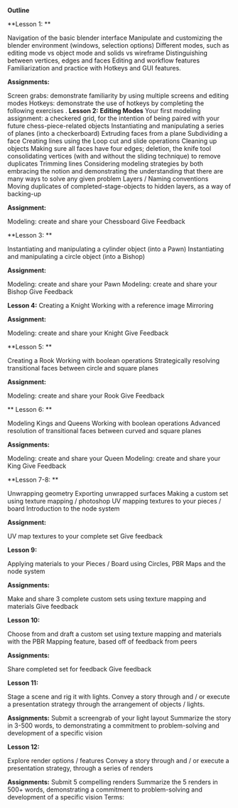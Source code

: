 **Outline**

**Lesson 1: **

Navigation of the basic blender interface
Manipulate and customizing the blender environment (windows, selection options)
Different modes, such as editing mode vs object mode and solids vs wireframe
Distinguishing between vertices, edges and faces
Editing and workflow features
Familiarization and practice with Hotkeys and GUI features.


**Assignments:**

Screen grabs: demonstrate familiarity by using multiple screens and editing modes
Hotkeys: demonstrate the use of hotkeys by completing the following exercises
.
**Lesson 2:**
**Editing Modes**
Your first modeling assignment: a checkered grid, for the intention of being paired with your future chess-piece-related objects
Instantiating and manipulating a series of planes (into a checkerboard)
Extruding faces from a plane
Subdividing a face
Creating lines using the Loop cut and slide operations
Cleaning up objects
Making sure all faces have four edges; deletion, the knife tool consolidating vertices (with and without the sliding technique) to remove duplicates
Trimming lines
Considering modeling strategies by both embracing the notion and demonstrating the understanding that there are many ways to solve any given problem
Layers / Naming conventions
Moving duplicates of completed-stage-objects to hidden layers, as a way of backing-up

**Assignment:**

Modeling: create and share your Chessboard
Give Feedback

**Lesson 3: **

Instantiating and manipulating a cylinder object (into a Pawn)
Instantiating and manipulating a circle object (into a Bishop)

**Assignment:**

Modeling: create and share your Pawn
Modeling: create and share your Bishop
Give Feedback


**Lesson 4:**
Creating a Knight
Working with a reference image
Mirroring

**Assignment:**

Modeling: create and share your Knight
Give Feedback


**Lesson 5: **

Creating a Rook
Working with boolean operations
Strategically resolving transitional faces between circle and square planes

**Assignment:**

Modeling: create and share your Rook
Give Feedback


** Lesson 6: **

Modeling Kings and Queens
Working with boolean operations
Advanced resolution of transitional faces between curved and square planes

**Assignments:**

Modeling: create and share your Queen
Modeling: create and share your King
Give Feedback


**Lesson 7-8: **

Unwrapping geometry
Exporting unwrapped surfaces
Making a custom set using texture mapping / photoshop
UV mapping textures to your pieces / board
Introduction to the node system


**Assignment:**

UV map textures to your complete set
Give feedback


**Lesson 9:**

Applying materials to your Pieces / Board using Circles, PBR Maps and the node system

**Assignments:**

Make and share 3 complete custom sets using texture mapping and materials
Give feedback


**Lesson 10:**

Choose from and draft a custom set using texture mapping and materials with the PBR Mapping feature, based off of feedback from peers

**Assignments:**

Share completed set for feedback
Give feedback

**Lesson 11:**

Stage a scene and rig it with lights.
Convey a story through and / or execute a presentation strategy through the arrangement of objects / lights.

**Assignments:**
Submit a screengrab of your light layout
Summarize the story in 3-500 words, to demonstrating a commitment to problem-solving and development of a specific vision

**Lesson 12:**

Explore render options / features
Convey a story through and / or execute a presentation strategy, through a series of renders

**Assignments:**
Submit 5 compelling renders
Summarize the 5 renders in 500+ words, demonstrating a commitment to problem-solving and development of a specific vision
Terms:

